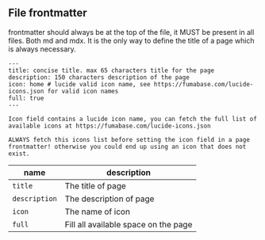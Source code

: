 ## File frontmatter

frontmatter should always be at the top of the file, it MUST be present in all files. Both md and mdx. It is the only way to define the title of a page which is always necessary.

```mdx
---
title: concise title. max 65 characters title for the page
description: 150 characters description of the page
icon: home # lucide valid icon name, see https://fumabase.com/lucide-icons.json for valid icon names
full: true
---

Icon field contains a lucide icon name, you can fetch the full list of available icons at https://fumabase.com/lucide-icons.json

ALWAYS fetch this icons list before setting the icon field in a page frontmatter! otherwise you could end up using an icon that does not exist.

```

| name          | description                                        |
| ------------- | -------------------------------------------------- |
| `title`       | The title of page                                  |
| `description` | The description of page                            |
| `icon`        | The name of icon                                   |
| `full`        | Fill all available space on the page               |
